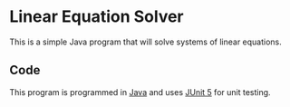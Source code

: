 # Linear Equation Solver

This is a simple Java program that will solve systems of linear equations. 

## Code

This program is programmed in [Java](https://www.java.com/en/) and uses [JUnit 5](https://junit.org/junit5/) for unit testing.